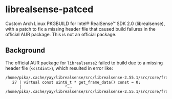 # librealsense-patced



Custom Arch Linux PKGBUILD for Intel® RealSense™ SDK 2.0 (librealsense), with a patch to fix a missing header file that caused build failures in the official AUR package. This is not an official package.


## Background

The official AUR package for `librealsense2` failed to build due to a missing header file (`<cstdint>`), which resulted in error like:

```txt
/home/pika/.cache/yay/librealsense/src/librealsense-2.55.1/src/core/frame-interface.h:27:19: error: ‘uint8_t’ does not name a type
   27 | virtual const uint8_t * get_frame_data() const = 0;
      |                   ^~~
/home/pika/.cache/yay/librealsense/src/librealsense-2.55.1/src/core/frame-interface.h:6:1: note: ‘uint8_t’ is defined in header ‘<cstdint>’; this is probably fixable by adding ‘#include <cstdint>’
```

